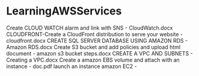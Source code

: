 # LearningAWSServices
Create CLOUD WATCH alarm and link with SNS  - CloudWatch.docx
CLOUDFRONT-Create a CloudFront distribution to serve your website - cloudfront.docx
CREATE  SQL SERVER DATABASE USING  AMAZON RDS  - Amazon RDS.docx
Create S3 bucket and add policies and upload html document - amazon s3 bucket steps.docx
CREATE A VPC AND SUBNETS - Creating a VPC.docx
Create a amazon EBS volume and attach with an instance - doc.pdf
launch an instance amazon EC2 - 
